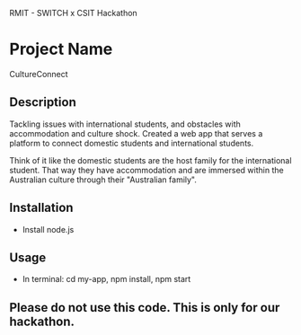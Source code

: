 RMIT - SWITCH x CSIT Hackathon

# Project Name
CultureConnect

## Description
Tackling issues with international students, and obstacles with accommodation and culture shock.
Created a web app that serves a platform to connect domestic students and international students. 

Think of it like the domestic students are the host family for the international student. That way they have accommodation and are immersed within the Australian culture through their "Australian family".

## Installation
* Install node.js

## Usage
* In terminal: cd my-app, npm install, npm start

## Please do not use this code. This is only for our hackathon.